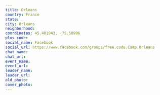 ```yaml
---
title: Orleans
country: France
state: 
city: Orleans
neighborhood: 
coordinates: 45.481043, -75.50996
plus_code:
social_name: Facebook
social_url: https://www.facebook.com/groups/free.code.Camp.Orleans
chat_name:
chat_url:
event_name:
event_url:
leader_name:
leader_url:
old_photo: 
cover_photo:
---
```

